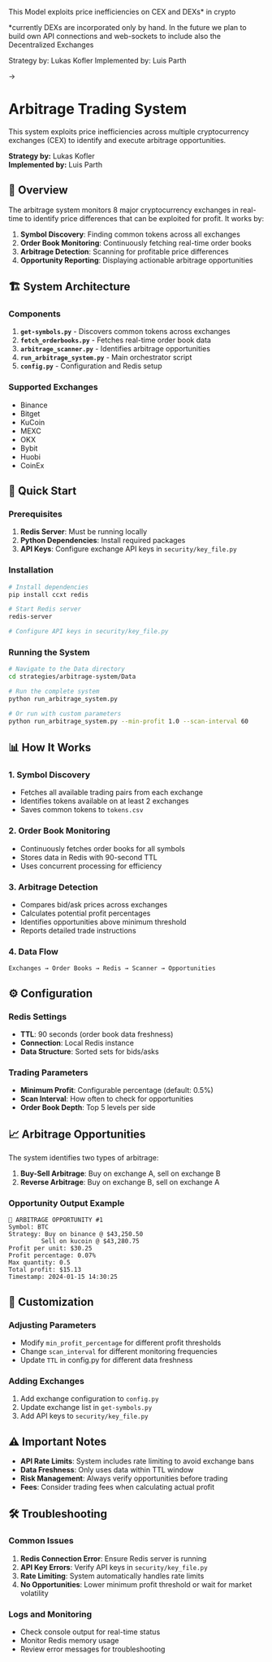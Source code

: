 This Model exploits price inefficiencies on CEX and DEXs* in crypto

*currently DEXs are incorporated only by hand. In the future we plan to build own API connections and web-sockets to include also the Decentralized Exchanges

Strategy by: Lukas Kofler
Implemented by: Luis Parth

->

# Arbitrage Trading System

This system exploits price inefficiencies across multiple cryptocurrency exchanges (CEX) to identify and execute arbitrage opportunities.

**Strategy by:** Lukas Kofler  
**Implemented by:** Luis Parth

## 🎯 Overview

The arbitrage system monitors 8 major cryptocurrency exchanges in real-time to identify price differences that can be exploited for profit. It works by:

1. **Symbol Discovery**: Finding common tokens across all exchanges
2. **Order Book Monitoring**: Continuously fetching real-time order books
3. **Arbitrage Detection**: Scanning for profitable price differences
4. **Opportunity Reporting**: Displaying actionable arbitrage opportunities

## 🏗️ System Architecture

### Components

1. **`get-symbols.py`** - Discovers common tokens across exchanges
2. **`fetch_orderbooks.py`** - Fetches real-time order book data
3. **`arbitrage_scanner.py`** - Identifies arbitrage opportunities
4. **`run_arbitrage_system.py`** - Main orchestrator script
5. **`config.py`** - Configuration and Redis setup

### Supported Exchanges

- Binance
- Bitget
- KuCoin
- MEXC
- OKX
- Bybit
- Huobi
- CoinEx

## 🚀 Quick Start

### Prerequisites

1. **Redis Server**: Must be running locally
2. **Python Dependencies**: Install required packages
3. **API Keys**: Configure exchange API keys in `security/key_file.py`

### Installation

```bash
# Install dependencies
pip install ccxt redis

# Start Redis server
redis-server

# Configure API keys in security/key_file.py
```

### Running the System

```bash
# Navigate to the Data directory
cd strategies/arbitrage-system/Data

# Run the complete system
python run_arbitrage_system.py

# Or run with custom parameters
python run_arbitrage_system.py --min-profit 1.0 --scan-interval 60
```

## 📊 How It Works

### 1. Symbol Discovery
- Fetches all available trading pairs from each exchange
- Identifies tokens available on at least 2 exchanges
- Saves common tokens to `tokens.csv`

### 2. Order Book Monitoring
- Continuously fetches order books for all symbols
- Stores data in Redis with 90-second TTL
- Uses concurrent processing for efficiency

### 3. Arbitrage Detection
- Compares bid/ask prices across exchanges
- Calculates potential profit percentages
- Identifies opportunities above minimum threshold
- Reports detailed trade instructions

### 4. Data Flow
```
Exchanges → Order Books → Redis → Scanner → Opportunities
```

## ⚙️ Configuration

### Redis Settings
- **TTL**: 90 seconds (order book data freshness)
- **Connection**: Local Redis instance
- **Data Structure**: Sorted sets for bids/asks

### Trading Parameters
- **Minimum Profit**: Configurable percentage (default: 0.5%)
- **Scan Interval**: How often to check for opportunities
- **Order Book Depth**: Top 5 levels per side

## 📈 Arbitrage Opportunities

The system identifies two types of arbitrage:

1. **Buy-Sell Arbitrage**: Buy on exchange A, sell on exchange B
2. **Reverse Arbitrage**: Buy on exchange B, sell on exchange A

### Opportunity Output Example
```
🚀 ARBITRAGE OPPORTUNITY #1
Symbol: BTC
Strategy: Buy on binance @ $43,250.50
         Sell on kucoin @ $43,280.75
Profit per unit: $30.25
Profit percentage: 0.07%
Max quantity: 0.5
Total profit: $15.13
Timestamp: 2024-01-15 14:30:25
```

## 🔧 Customization

### Adjusting Parameters
- Modify `min_profit_percentage` for different profit thresholds
- Change `scan_interval` for different monitoring frequencies
- Update `TTL` in config.py for different data freshness

### Adding Exchanges
1. Add exchange configuration to `config.py`
2. Update exchange list in `get-symbols.py`
3. Add API keys to `security/key_file.py`

## ⚠️ Important Notes

- **API Rate Limits**: System includes rate limiting to avoid exchange bans
- **Data Freshness**: Only uses data within TTL window
- **Risk Management**: Always verify opportunities before trading
- **Fees**: Consider trading fees when calculating actual profit

## 🛠️ Troubleshooting

### Common Issues
1. **Redis Connection Error**: Ensure Redis server is running
2. **API Key Errors**: Verify API keys in `security/key_file.py`
3. **Rate Limiting**: System automatically handles rate limits
4. **No Opportunities**: Lower minimum profit threshold or wait for market volatility

### Logs and Monitoring
- Check console output for real-time status
- Monitor Redis memory usage
- Review error messages for troubleshooting
